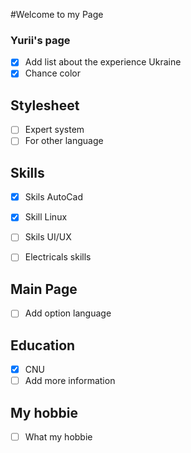 #Welcome to my Page 
### Yurii's page 

- [x]  Add list about the experience Ukraine
- [x]  Chance color

## Stylesheet 
- [ ]  Expert system
- [ ]  For other language

## Skills 
- [x]  Skils AutoCad 
- [x]  Skill Linux 
- [ ]  Skils UI/UX 
- [ ]  Electricals skills 
  

## Main Page 
- [ ] Add option language 


## Education 
- [x] CNU
- [ ] Add more information 

## My hobbie 
- [ ] What my hobbie 
